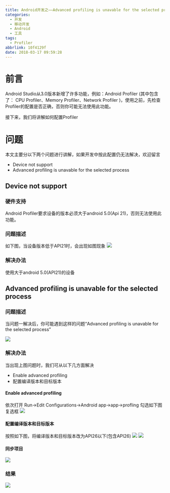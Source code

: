 ```yaml
---
title: Android开发之——Advanced profiling is unavable for the selected process
categories:
  - 开发
  - 移动开发
  - Android
  - 工具
tags:
  - Profiler
abbrlink: 10f4129f
date: 2018-03-17 09:59:28
---
```


# 前言 
Android Studio从3.0版本新增了许多功能，例如：Android Profiler (其中包含了： CPU Profiler、Memory Profiler、Network Profiler )，使用之前，先检查Profiler的配置是否正确，否则你可能无法使用此功能。 

接下来，我们将讲解如何配置Profiler  

<!--more-->

# 问题 
本文主要分以下两个问题进行讲解，如果开发中按此配置仍无法解决，欢迎留言

- Device not support 
- Advanced profiling is unavable for the selected process

## Device not support 
### 硬件支持
Android Profiler要求设备的版本必须大于android 5.0(Api 21)，否则无法使用此功能。
### 问题描述
如下图，当设备版本低于API21时，会出现如图现象
![][1] 
### 解决办法
使用大于android 5.0(API21)的设备


## Advanced profiling is unavable for the selected process

### 问题描述 
当问题一解决后，你可能遇到这样的问题“Advanced profiling is unavable for the selected process”   

![][2]  

### 解决办法 
当出现上图问题时，我们可从以下几方面解决  

- Enable advanced profiling
- 配置编译版本和目标版本  
#### Enable advanced profiling
依次打开 Run->Edit Configurations->Android app->app->profling 勾选如下图复选框
![][3]  
#### 配置编译版本和目标版本 
按照如下图，将编译版本和目标版本改为API26以下(包含API26)
![][4]
![][5] 
#### 同步项目 
![][6]  
### 结果 
![][7]


[1]: https://raw.githubusercontent.com/PGzxc/images/master/blog-images/android-profiler-devices.png
[2]: https://raw.githubusercontent.com/PGzxc/images/master/blog-images/android-profiler-advnced-profiling.png
[3]: https://raw.githubusercontent.com/PGzxc/images/master/blog-images/android-profiler-profiling-enable.png
[4]: https://raw.githubusercontent.com/PGzxc/images/master/blog-images/android-profiler-api-1.png
[5]: https://raw.githubusercontent.com/PGzxc/images/master/blog-images/android-profiler-api2.png
[6]: https://raw.githubusercontent.com/PGzxc/images/master/blog-images/android-profiler-sync.png
[7]: https://raw.githubusercontent.com/PGzxc/images/master/blog-images/android-profiler-well.png